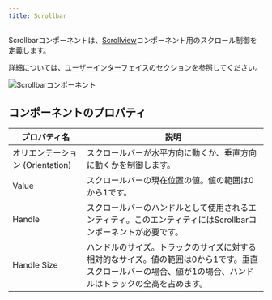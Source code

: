 ```yaml
---
title: Scrollbar
---
```


Scrollbarコンポーネントは、[Scrollview][1]コンポーネント用のスクロール制御を定義します。

詳細については、[ユーザーインターフェイス][2]のセクションを参照してください。

![Scrollbarコンポーネント][3]

## コンポーネントのプロパティ

| プロパティ名    | 説明 |
|-------------|-------------|
| オリエンテーション (Orientation) | スクロールバーが水平方向に動くか、垂直方向に動くかを制御します。 |
| Value       | スクロールバーの現在位置の値。値の範囲は0から1です。 |
| Handle      | スクロールバーのハンドルとして使用されるエンティティ。このエンティティにはScrollbarコンポーネントが必要です。 |
| Handle Size | ハンドルのサイズ。トラックのサイズに対する相対的なサイズ。値の範囲は0から1です。垂直スクロールバーの場合、値が1の場合、ハンドルはトラックの全高を占めます。 |

[1]: /user-manual/scenes/components/scrollview
[2]: /user-manual/user-interface
[3]: /images/user-manual/scenes/components/component-scrollbar.png
